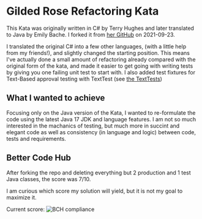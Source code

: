 # Gilded Rose Refactoring Kata

This Kata was originally written in C# by Terry Hughes and later translated to Java by Emily Bache. I forked it from [her GitHub](https://github.com/emilybache/GildedRose-Refactoring-Kata) on 2021-09-23.

I translated the original C# into a few other languages, (with a little help from my friends!), and slightly changed the starting position. This means I've actually done a small amount of refactoring already compared with the original form of the kata, and made it easier to get going with writing tests by giving you one failing unit test to start with. I also added test fixtures for Text-Based approval testing with TextTest (see [the TextTests](https://github.com/emilybache/GildedRose-Refactoring-Kata/tree/master/texttests))

## What I wanted to achieve

Focusing only on the Java version of the Kata, I wanted to re-formulate the code using the latest Java 17 JDK
and language features. I am not so much interested in the machanics of testing, but much more in succint and elegant 
code as well as consistency (in language and logic) between code, tests and requirements.

## Better Code Hub

After forking the repo and deleting everything but 2 production and 1 test Java classes, the score was 7/10.

I am curious which score my solution will yield, but it is not my goal to maximize it.

Current scrore: ![BCH compliance](https://bettercodehub.com/edge/badge/Pfiver/GildedRose-Refactoring-Kata?branch=main)

